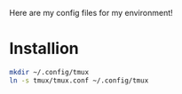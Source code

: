 Here are my config files for my environment!

# Installion

```sh
mkdir ~/.config/tmux
ln -s tmux/tmux.conf ~/.config/tmux
```
